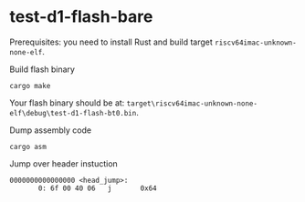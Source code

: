 # test-d1-flash-bare

Prerequisites: you need to install Rust and build target `riscv64imac-unknown-none-elf`.

Build flash binary

```
cargo make
```

Your flash binary should be at: `target\riscv64imac-unknown-none-elf\debug\test-d1-flash-bt0.bin`.

Dump assembly code

```
cargo asm
```

Jump over header instuction

```
0000000000000000 <head_jump>:
       0: 6f 00 40 06   j       0x64
```
